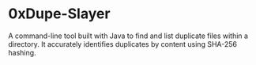 # 0xDupe-Slayer
A command-line tool built with Java to find and list duplicate files within a directory. It accurately identifies duplicates by content using SHA-256 hashing.
